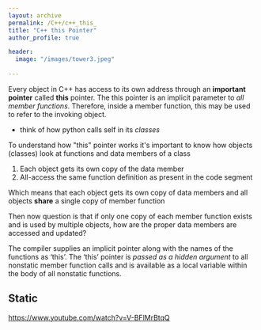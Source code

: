 ```yaml
---
layout: archive
permalink: /C++/c++_this_
title: "C++ this Pointer"
author_profile: true

header:
  image: "/images/tower3.jpeg"
  
---
```


Every object in C++ has access to its own address through an **important pointer** called **this** pointer. The this pointer is an implicit parameter to *all member functions*. Therefore, inside a member function, this may be used to refer to the invoking object.

* think of how python calls self in its *classes*


To understand how "this" pointer works it's important to know how objects (classes) look at functions and data members of a class

1. Each object gets its own copy of the data member
2. All-access the same function definition as present in the code segment

Which means that each object gets its own copy of data members and all objects **share** a single copy of member function

Then now question is that if only one copy of each member function exists and is used by multiple objects, how are the proper data members are accessed and updated?

The compiler supplies an implicit pointer along with the names of the functions as ‘this’.
The ‘this’ pointer is *passed as a hidden argument* to all nonstatic member function calls and is available as a local variable within the body of all nonstatic functions.


## Static

https://www.youtube.com/watch?v=V-BFlMrBtqQ


